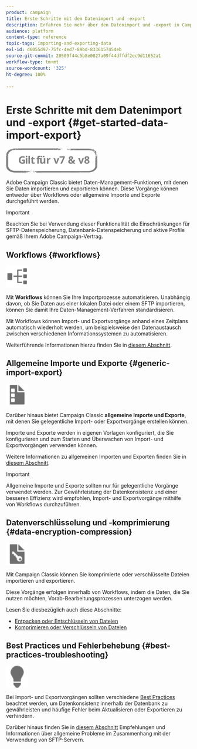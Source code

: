 ```yaml
---
product: campaign
title: Erste Schritte mit dem Datenimport und -export
description: Erfahren Sie mehr über den Datenimport und -export in Campaign Classic.
audience: platform
content-type: reference
topic-tags: importing-and-exporting-data
exl-id: d6055d97-75fc-4ed7-89bd-8336157454eb
source-git-commit: 20509f44c5b8e0827a09f44dffdf2ec9d11652a1
workflow-type: tm+mt
source-wordcount: '325'
ht-degree: 100%

---
```


# Erste Schritte mit dem Datenimport und -export {#get-started-data-import-export}

![](../../assets/common.svg)

Adobe Campaign Classic bietet Daten-Management-Funktionen, mit denen Sie Daten importieren und exportieren können. Diese Vorgänge können entweder über Workflows oder allgemeine Importe und Exporte durchgeführt werden.

>[!IMPORTANT]
>
>Beachten Sie bei Verwendung dieser Funktionalität die Einschränkungen für SFTP-Datenspeicherung, Datenbank-Datenspeicherung und aktive Profile gemäß Ihrem Adobe Campaign-Vertrag.

## Workflows {#workflows}

<img src="assets/do-not-localize/icon_workflows.svg" width="60px">

Mit **Workflows** können Sie Ihre Importprozesse automatisieren. Unabhängig davon, ob Sie Daten aus einer lokalen Datei oder einem SFTP importieren, können Sie damit Ihre Daten-Management-Verfahren standardisieren.

Mit Workflows können Import- und Exportvorgänge anhand eines Zeitplans automatisch wiederholt werden, um beispielsweise den Datenaustausch zwischen verschiedenen Informationssystemen zu automatisieren.

Weiterführende Informationen hierzu finden Sie in [diesem Abschnitt](../../platform/using/import-export-workflows.md).

## Allgemeine Importe und Exporte {#generic-import-export}

<img src="assets/do-not-localize/icon_templates.svg" width="60px">

Darüber hinaus bietet Campaign Classic **allgemeine Importe und Exporte**, mit denen Sie gelegentliche Import- oder Exportvorgänge erstellen können.

Importe und Exporte werden in eigenen Vorlagen konfiguriert, die Sie konfigurieren und zum Starten und Überwachen von Import- und Exportvorgängen verwenden können.

Weitere Informationen zu allgemeinen Importen und Exporten finden Sie in [diesem Abschnitt](../../platform/using/about-generic-imports-exports.md).

>[!IMPORTANT]
>Allgemeine Importe und Exporte sollten nur für gelegentliche Vorgänge verwendet werden. Zur Gewährleistung der Datenkonsistenz und einer besseren Effizienz wird empfohlen, Import- und Exportvorgänge mithilfe von Workflows durchzuführen.

## Datenverschlüsselung und -komprimierung {#data-encryption-compression}

<img src="assets/do-not-localize/icon_encrypt.svg" width="60px">

Mit Campaign Classic können Sie komprimierte oder verschlüsselte Dateien importieren und exportieren.

Diese Vorgänge erfolgen innerhalb von Workflows, indem die Daten, die Sie nutzen möchten, Vorab-Bearbeitungsprozessen unterzogen werden.

Lesen Sie diesbezüglich auch diese Abschnitte:

* [Entpacken oder Entschlüsseln von Dateien](../../platform/using/unzip-decrypt.md)
* [Komprimieren oder Verschlüsseln von Dateien](../../platform/using/zip-encrypt.md)

## Best Practices und Fehlerbehebung {#best-practices-troubleshooting}

<img src="assets/do-not-localize/icon_bestpractices.svg" width="60px">

Bei Import- und Exportvorgängen sollten verschiedene [Best Practices](../../platform/using/import-export-best-practices.md) beachtet werden, um Datenkonsistenz innerhalb der Datenbank zu gewährleisten und häufige Fehler beim Aktualisieren oder Exportieren zu verhindern.

Darüber hinaus finden Sie in [diesem Abschnitt](../../platform/using/sftp-server-usage.md) Empfehlungen und Informationen über allgemeine Probleme im Zusammenhang mit der Verwendung von SFTP-Servern.
